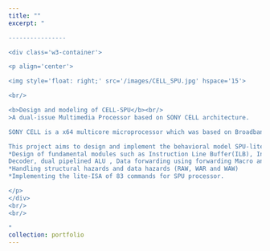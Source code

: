 ```yaml
---
title: ""
excerpt: "  

----------------

<div class='w3-container'>

<p align='center'>

<img style='float: right;' src='/images/CELL_SPU.jpg' hspace='15'>

<br/>

<b>Design and modeling of CELL-SPU</b><br/>
>A dual-issue Multimedia Processor based on SONY CELL architecture.

SONY CELL is a x64 multicore microprocessor which was based on Broadband Engine Architecture(BEA) and was commercially featured in Playstation 3. The Synergistic Processor Unit (SPU) is the integral part of CELL and is designed to accelerate the media and streaming workloads.  

This project aims to design and implement the behavioral model SPU-lite multimedia processor in System Verilog. The emphasis is given on the design of the following aspects,
*Design of fundamental modules such as Instruction Line Buffer(ILB), Instruction
Decoder, dual pipelined ALU , Data forwarding using forwarding Macro and Local Store.
*Handling structural hazards and data hazards (RAW, WAR and WAW)
*Implementing the lite-ISA of 83 commands for SPU processor.

</p>
</div>
<br/>
<br/>

"
collection: portfolio
---
```

